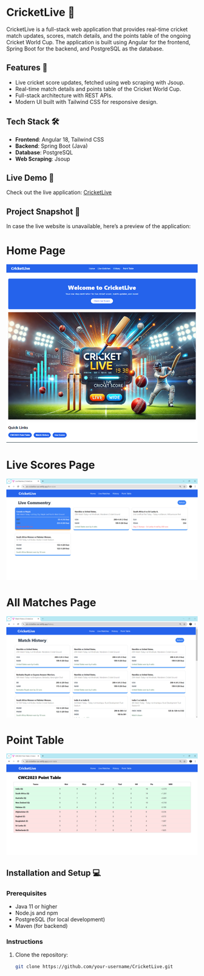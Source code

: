 # CricketLive 🏏

CricketLive is a full-stack web application that provides real-time cricket match updates, scores, match details, and the points table of the ongoing Cricket World Cup. The application is built using Angular for the frontend, Spring Boot for the backend, and PostgreSQL as the database.

## Features 🚀

- Live cricket score updates, fetched using web scraping with Jsoup.
- Real-time match details and points table of the Cricket World Cup.
- Full-stack architecture with REST APIs.
- Modern UI built with Tailwind CSS for responsive design.

## Tech Stack 🛠️

- **Frontend**: Angular 18, Tailwind CSS
- **Backend**: Spring Boot (Java)
- **Database**: PostgreSQL
- **Web Scraping**: Jsoup

## Live Demo 🔗

Check out the live application: [CricketLive](https://ab-cricketlive-sar.netlify.app/)

## Project Snapshot 📸

In case the live website is unavailable, here’s a preview of the application:

# Home Page  
![Home](./Snapshots/Home.png)

# Live Scores Page  
![Live Scores](./Snapshots/Live%20Scores.png)

# All Matches Page  
![All Matches](./Snapshots/All%20Matches.png)

# Point Table  
![Point Table](./Snapshots/Point%20table.png)

## Installation and Setup 💻

### Prerequisites

- Java 11 or higher
- Node.js and npm
- PostgreSQL (for local development)
- Maven (for backend)

### Instructions

1. Clone the repository:  
   ```bash
   git clone https://github.com/your-username/CricketLive.git
